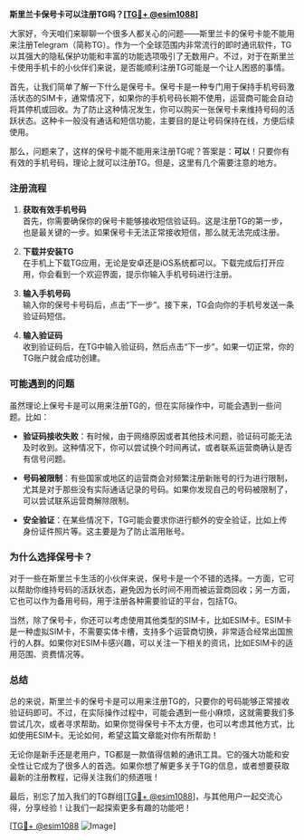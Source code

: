 **斯里兰卡保号卡可以注册TG吗？[[TG💪+ @esim1088](https://t.me/s/esim1088)]**

大家好，今天咱们来聊聊一个很多人都关心的问题——斯里兰卡的保号卡能不能用来注册Telegram（简称TG）。作为一个全球范围内非常流行的即时通讯软件，TG以其强大的隐私保护功能和丰富的功能选项吸引了无数用户。不过，对于在斯里兰卡使用手机卡的小伙伴们来说，是否能顺利注册TG可能是一个让人困惑的事情。

首先，让我们简单了解一下什么是保号卡。保号卡是一种专门用于保持手机号码激活状态的SIM卡，通常情况下，如果你的手机号码长期不使用，运营商可能会自动将其停机或回收。为了防止这种情况发生，你可以购买一张保号卡来维持号码的活跃状态。这种卡一般没有通话和短信功能，主要目的是让号码保持在线，方便后续使用。

那么，问题来了，这样的保号卡能不能用来注册TG呢？答案是：**可以**！只要你有有效的手机号码，理论上就可以注册TG。但是，这里有几个需要注意的地方。

### 注册流程

1. **获取有效手机号码**  
   首先，你需要确保你的保号卡能够接收短信验证码。这是注册TG的第一步，也是最关键的一步。如果保号卡无法正常接收短信，那么就无法完成注册。

2. **下载并安装TG**  
   在手机上下载TG应用，无论是安卓还是iOS系统都可以。下载完成后打开应用，你会看到一个欢迎界面，提示你输入手机号码进行注册。

3. **输入手机号码**  
   输入你的保号卡号码后，点击“下一步”。接下来，TG会向你的手机号发送一条验证码短信。

4. **输入验证码**  
   收到验证码后，在TG中输入验证码，然后点击“下一步”。如果一切正常，你的TG账户就会成功创建。

### 可能遇到的问题

虽然理论上保号卡是可以用来注册TG的，但在实际操作中，可能会遇到一些问题。比如：

- **验证码接收失败**：有时候，由于网络原因或者其他技术问题，验证码可能无法及时收到。这种情况下，你可以尝试换个时间再试，或者联系运营商确认是否有信号问题。
  
- **号码被限制**：有些国家或地区的运营商会对频繁注册新账号的行为进行限制，尤其是对于那些没有实际通话记录的号码。如果你发现自己的号码被限制了，可以尝试联系运营商解除限制。

- **安全验证**：在某些情况下，TG可能会要求你进行额外的安全验证，比如上传身份证件照片等。这主要是为了防止滥用账号。

### 为什么选择保号卡？

对于一些在斯里兰卡生活的小伙伴来说，保号卡是一个不错的选择。一方面，它可以帮助你维持号码的活跃状态，避免因为长时间不用而被运营商回收；另一方面，它也可以作为备用号码，用于注册各种需要验证的平台，包括TG。

当然，除了保号卡，你还可以考虑使用其他类型的SIM卡，比如ESIM卡。ESIM卡是一种虚拟SIM卡，不需要实体卡槽，支持多个运营商切换，非常适合经常出国旅行的人群。如果你对ESIM卡感兴趣，可以关注一下相关的资讯，比如ESIM卡的适用范围、资费情况等。

### 总结

总的来说，斯里兰卡的保号卡是可以用来注册TG的，只要你的号码能够正常接收验证码即可。不过，在实际操作过程中，可能会遇到一些小麻烦，这就需要我们多尝试几次，或者寻求帮助。如果你觉得保号卡不太方便，也可以考虑其他方式，比如使用ESIM卡。无论如何，希望这篇文章能对你有所帮助！

无论你是新手还是老用户，TG都是一款值得信赖的通讯工具。它的强大功能和安全性让它成为了很多人的首选。如果你想了解更多关于TG的信息，或者想要获取最新的注册教程，记得关注我们的频道哦！

最后，别忘了加入我们的TG群组[[TG💪+ @esim1088](https://t.me/s/esim1088)]，与其他用户一起交流心得，分享经验！让我们一起探索更多有趣的功能吧！

[[TG💪+ @esim1088](https://t.me/s/esim1088) ![Image](https://i.postimg.cc/4NQfJmqS/Snipaste-2025-05-13-00-14-12.png)]